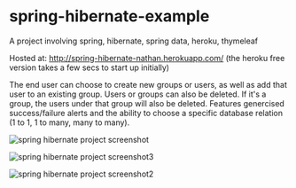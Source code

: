 # spring-hibernate-example

A project involving spring, hibernate, spring data, heroku, thymeleaf

Hosted at: http://spring-hibernate-nathan.herokuapp.com/ (the heroku free version takes a few secs to start up initially)

The end user can choose to create new groups or users, as well as add that user to an existing group.
Users or groups can also be deleted. If it's a group, the users under that group will also be deleted.
Features genercised success/failure alerts and the ability to choose a specific database relation (1 to 1, 1 to many, many to many). 

![spring hibernate project screenshot](https://user-images.githubusercontent.com/27917217/28745616-34a604d6-74bf-11e7-933a-7dee2ffcc839.png)

![spring hibernate project screenshot3](https://user-images.githubusercontent.com/27917217/28745666-2ffd5b0e-74c0-11e7-8092-6c7020b927c7.png)

![spring hibernate project screenshot2](https://user-images.githubusercontent.com/27917217/28745655-090a0146-74c0-11e7-8f07-5a39bc63d010.png)
